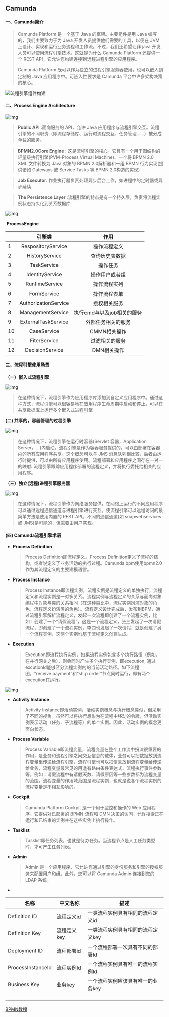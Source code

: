 ## Camunda

#### 一、Camunda简介

> Camunda Platform 是一个基于 Java 的框架。主要组件是用 Java 编写的，我们主要致力于为 Java 开发人员提供他们需要的工具，以便在 JVM 上设计、实现和运行业务流程和工作流。不过，我们还希望让非 java 开发人员可以使用流程引擎技术。这就是为什么 Camunda Platform 还提供一个 REST API，它允许您构建连接到远程进程引擎的应用程序。
>
> Camunda Platform 既可以作为独立的进程引擎服务器使用，也可以嵌入到定制的 Java 应用程序中。可嵌入性要求是 Camunda 平台中许多架构决策的核心。

![流程引擎组件构建](../../../../images/typora-images/流程引擎组件构建.png)

#### 二、Process Engine Architecture

![img](../../../../images/typora-images/process-engine-architecture.png)

> **Public API** :面向服务的 API，允许 Java 应用程序与流程引擎交互。流程引擎的不同职责（即流程存储库、运行时流程交互、任务管理……）被分成单独的服务。



> **BPMN2.0Core Engine** : 这是流程引擎的核心。它具有一个用于图结构的轻量级执行引擎(PVM-Process Virtual Machine)、一个将 BPMN 2.0 XML 文件转换为 Java 对象的 BPMN 2.0解析器和一组 BPMN 行为实现(提供诸如 Gateways 或 Service Tasks 等 BPMN 2.0构造的实现)



> **Job Executor**: 作业执行器负责处理异步后台工作，如进程中的定时器或异步延续



> **The Persistence Layer** :流程引擎的特点是有一个持久层，负责将流程实例状态持久化到关系数据库



![img](../../../../images/typora-images/api.services.png)

​                                                        **ProcessEngine**

|      |        引擎类        |            作用            |
| ---- | :------------------: | :------------------------: |
| 1    |  RespositoryService  |        操作流程定义        |
| 2    |    HistoryService    |       查询历史表数据       |
| 3    |     TaskService      |          操作任务          |
| 4    |   IdentityService    |       操作用户或者组       |
| 5    |    RuntimeService    |        操作流程实列        |
| 6    |     FormService      |        操作流程表单        |
| 7    | AuthorizationService |        授权相关服务        |
| 8    |  ManagementService   | 执行cmd与以及job相关的服务 |
| 9    | ExternalTaskService  |     外部任务相关的服务     |
| 10   |     CaseService      |        CMMN相关操作        |
| 11   |     FiterService     |       过滤相关的服务       |
| 12   |   DecisionService    |        DMN相关操作         |

#### 三、流程引擎使用场景

**（一）嵌入式流程引擎**

![img](../../../../images/typora-images/embedded-process-engine.png)

> 在这种情况下，流程引擎作为应用程序库添加到自定义应用程序中。通过这种方式，流程引擎可以很容易地在应用程序生命周期中启动和停止。可以在共享数据库上运行多个嵌入式进程引擎



**(二) 共享的，容器管理的过程引擎**

![img](../../../../images/typora-images/shared-process-engine.png)

> 在这种情况下，流程引擎在运行时容器(Servlet 容器，Application Server，...)内启动。流程引擎是作为容器服务提供的，可以由部署在容器内的所有应用程序共享。这个概念可以与 JMS 消息队列相比较，后者由运行时提供，可以由所有应用程序使用。流程部署和应用程序之间存在一对一的映射: 流程引擎跟踪应用程序部署的流程定义，并将执行委托给相关的应用程序。



**（三）独立(远程)进程引擎服务器**

![img](../../../../images/typora-images/standalone-process-engine.png)

> 在这种情况下，流程引擎作为网络服务提供。在网络上运行的不同应用程序可以通过远程通信通道与进程引擎进行交互。使流程引擎可以远程访问的最简单方法是使用内置的 REST API。不同的通信通道(如 soapwebservices 或 JMS)是可能的，但需要由用户实现。



#### (四) Camunda流程引擎术语

- **Process Definition**

  >  Process Definition即流程定义。Process Definition定义了流程的结构，或者说定义了业务活动的执行过程。Camunda bpm使用bpmn2.0作为其流程定义的主要建模语言。

  

- **Process Instance**

  > Process Instance即流程实例。流程实例是流程定义的单独执行，流程定义和流程实例是一对多关系。流程实例与流程定义的关系与面向对象编程中对象与类的关系相同（在这种类比中，流程实例扮演对象的角色，流程定义扮演类的角色）。流程定义设计完成后，发布到BPM，通过流程引擎解析流程定义，发起一次流程即创建了一个流程实例，比如：创建了一个“请假流程”，这是一个流程定义，张三发起了一次请假流程，即创建了一个流程实例，李四也发起了一次请假，就是创建了另一个流程实例，这两个实例均基于流程定义创建生成。





- **Execution**

  > Execution即流程执行实例，如果流程实例包含多个执行路径（例如，在并行网关之后），则会同时产生多个执行实例，即execution, 通过excutionId能够区分流程实例内的当前活动路径。如下流程图，“receive payment”和“ship order”节点同时运行，即有两个execution在运行。

![img](../../../../images/typora-images/watermark,type_ZmFuZ3poZW5naGVpdGk,shadow_10,text_aHR0cHM6Ly9ibG9nLmNzZG4ubmV0L3d4ejI1OA==,size_16,color_FFFFFF,t_70#pic_center.png)





- **Activity Instance**

  > Activity Instance即活动实例，活动实例概念与执行概念类似，但采用了不同的视角。虽然可以将执行想象为在流程中移动的令牌，但活动实例表示活动（任务、子流程等）的单个实例。因此，活动实例的概念更面向状态。





- **Process Variable**

  > Process Variable即流程变量，流程变量在整个工作流中扮演很重要的作用，是业务和流程引擎之间交互信息的载体，业务可以把数据放到流程变量里传递给流程引擎，流程引擎也可以把信息放到流程变量给传递给业务，流程变量最常见的用途有路由条件表达式、流程执行事件参数等。例如：请假流程中有请假天数、请假原因等一些参数都为流程变量的范围。流程变量的作用域范围是流程实例，也就是说各个流程实例的流程变量是不相互影响的。





- **Cockpit**

  > Camunda Platform Cockpit 是一个用于监控和操作的 Web 应用程序。它提供对已部署的 BPMN 流程和 DMN 决策的访问，允许搜索正在运行和已结束的实例并在这些实例上执行操作。





- **Tasklist**

  > Tasklist即任务列表，也就是待办任务。当流程节点是人工任务类型时，才可产生任务列表。





- **Admin**

  > Admin 是一个应用程序，它允许您通过引擎的身份服务和引擎的授权服务来配置用户和组。此外，您可以将 Camunda Admin 连接到您的 LDAP 系统。



- 

| 名称              | 中文名称    | 描述                              |
| ----------------- | ----------- | --------------------------------- |
| Definition ID     | 流程定义id  | 一类流程实例具有相同的流程定义id  |
| Definition Key    | 流程定义key | 一类流程实例具有相同的流程定义key |
| Deployment ID     | 流程部署id  | 一个流程部署一次具有不同的部署Id  |
| ProcessInstanceId | 流程实例Id  | 一个流程实例具有唯一的流程实例Id  |
| Business Key      | 业务key     | 一个流程实例应该具有唯一的业务key |
|                   |             |                                   |
|                   |             |                                   |
|                   |             |                                   |
|                   |             |                                   |





[BPMN教程](https://camunda.com/bpmn/)
